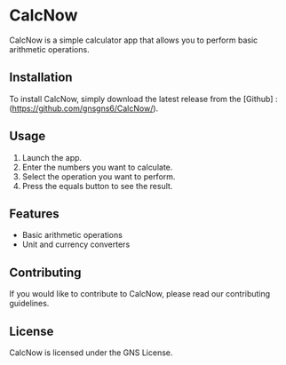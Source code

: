 # CalcNow

CalcNow is a simple calculator app that allows you to perform basic arithmetic operations.

## Installation

To install CalcNow, simply download the latest release from the [Github] : (https://github.com/gnsgns6/CalcNow/).

## Usage

1. Launch the app.
2. Enter the numbers you want to calculate.
3. Select the operation you want to perform.
4. Press the equals button to see the result.

## Features

- Basic arithmetic operations
- Unit and currency converters

## Contributing

If you would like to contribute to CalcNow, please read our contributing guidelines.

## License

CalcNow is licensed under the GNS License.
